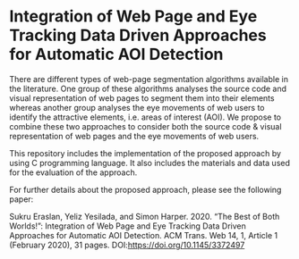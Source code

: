 # Integration of Web Page and Eye Tracking Data Driven Approaches for Automatic AOI Detection

There are different types of web-page segmentation algorithms available in the literature. One group of these algorithms analyses the source code and visual representation of web pages to segment them into their elements whereas another group analyses the eye movements of web users to identify the attractive elements, i.e. areas of interest (AOI). We propose to combine these two approaches to consider both the source code & visual representation of web pages and the eye movements of web users. 

This repository includes the implementation of the proposed approach by using C programming language. It also includes the materials and data used for the evaluation of the approach.

For further details about the proposed approach, please see the following paper:

Sukru Eraslan, Yeliz Yesilada, and Simon Harper. 2020. “The Best of Both Worlds!”: Integration of Web Page and Eye Tracking Data Driven Approaches for Automatic AOI Detection. ACM Trans. Web 14, 1, Article 1 (February 2020), 31 pages. DOI:https://doi.org/10.1145/3372497
